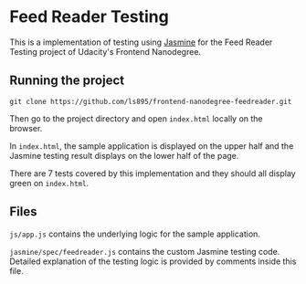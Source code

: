 # Feed Reader Testing

This is a implementation of testing using [Jasmine](http://jasmine.github.io/) for the Feed Reader Testing project of Udacity's Frontend Nanodegree.

## Running the project

`git clone https://github.com/ls895/frontend-nanodegree-feedreader.git`

Then go to the project directory and open `index.html` locally on the browser.

In `index.html`, the sample application is displayed on the upper half and the Jasmine testing result displays on the lower half of the page.

There are 7 tests covered by this implementation and they should all display green on `index.html`.

## Files

`js/app.js` contains the underlying logic for the sample application.

`jasmine/spec/feedreader.js` contains the custom Jasmine testing code. Detailed explanation of the testing logic is provided by comments inside this file.
